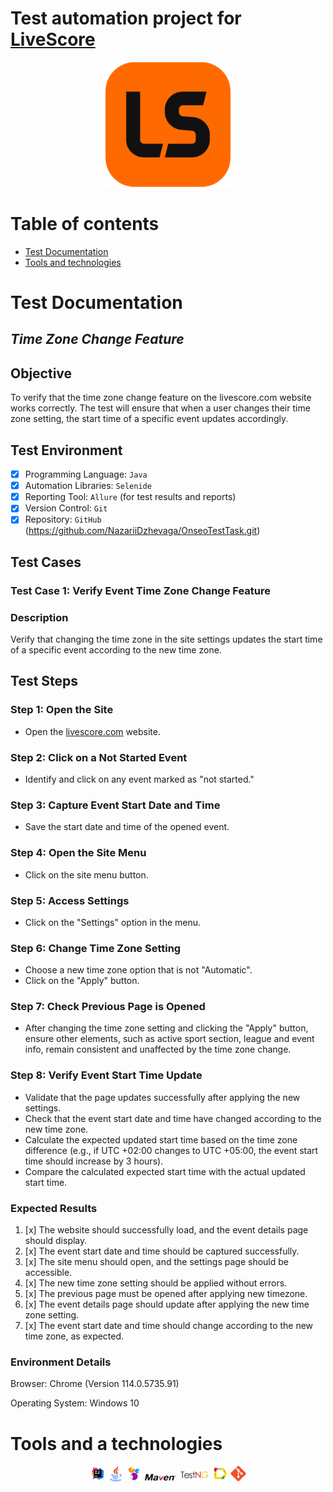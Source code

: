 # Test automation project for [LiveScore](https://www.livescore.com/en/)

<p align="center">
  <img src="media/logotypes/live_score_icon.png" alt="Toolsqa" width="200" height="200">
</p>

# <a name="TableOfContents">Table of contents</a>

+ [Test Documentation](#Documentation)
+ [Tools and technologies](#tools_trechnology)


# <a name="Description">Test Documentation</a>

## _Time Zone Change Feature_

## Objective

To verify that the time zone change feature on the livescore.com website works correctly. The test will ensure that when
a user changes their time zone setting, the start time of a specific event updates accordingly.

## Test Environment

- [x] Programming Language: `Java`
- [x] Automation Libraries: `Selenide`
- [x] Reporting Tool: `Allure` (for test results and reports)
- [x] Version Control: `Git`
- [x] Repository: `GitHub` (https://github.com/NazariiDzhevaga/OnseoTestTask.git)

## Test Cases

### Test Case 1: Verify Event Time Zone Change Feature

### Description

Verify that changing the time zone in the site settings updates the start time of a specific event according to the new
time zone.

## Test Steps

### Step 1: Open the Site

* Open the [livescore.com](https://www.livescore.com/en/) website.
### Step 2: Click on a Not Started Event
* Identify and click on any event marked as "not started."
### Step 3: Capture Event Start Date and Time
* Save the start date and time of the opened event.
### Step 4: Open the Site Menu
* Click on the site menu button.
### Step 5: Access Settings
* Click on the "Settings" option in the menu.
### Step 6: Change Time Zone Setting
* Choose a new time zone option that is not "Automatic".
* Click on the "Apply" button.
### Step 7: Check Previous Page is Opened
* After changing the time zone setting and clicking the "Apply" button, ensure other elements, such as active sport section, league and event info, remain consistent and unaffected by the time zone change.
### Step 8: Verify Event Start Time Update
* Validate that the page updates successfully after applying the new settings.
* Check that the event start date and time have changed according to the new time zone.
* Calculate the expected updated start time based on the time zone difference (e.g., if UTC +02:00 changes to UTC +05:00, the event start time should increase by 3 hours).
* Compare the calculated expected start time with the actual updated start time.

### Expected Results

1. [x] The website should successfully load, and the event details page should display.
2. [x] The event start date and time should be captured successfully.
3. [x] The site menu should open, and the settings page should be accessible.
4. [x] The new time zone setting should be applied without errors.
5. [x] The previous page must be opened after applying new timezone.
6. [x] The event details page should update after applying the new time zone setting.
7. [x] The event start date and time should change according to the new time zone, as expected.

### Environment Details
Browser: Chrome (Version 114.0.5735.91)

Operating System: Windows 10



# <a name="tools_trechnology">Tools and a technologies</a>
<p align="center">
  <code><img width="5%" title="IntelliJ IDEA" src="./media/logotypes/IDEA-logo.svg"></code>
  <code><img width="5%" title="Java" src="./media/logotypes/java-logo.svg"></code>
  <code><img width="5%" title="Selenide" src="./media/logotypes/selenide-logo.svg"></code>
  <code><img width="10%" title="Maven" src="./media/logotypes/maven-logo.png"></code>
  <code><img width="10%" title="TestNG" src="./media/logotypes/test.webp"></code>
  <code><img width="5%" title="Allure Report" src="./media/logotypes/allure-Report-logo.svg"></code>
  <code><img width="5%" title="Github" src="./media/logotypes/git-logo.svg"></code>

</p>